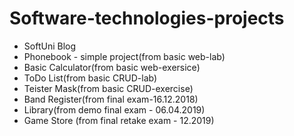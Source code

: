 # Software-technologies-projects

 - SoftUni Blog
 - Phonebook - simple project(from basic web-lab)
 - Basic Calculator(from basic web-exersice)
 - ToDo List(from basic CRUD-lab)
 - Teister Mask(from basic CRUD-exercise)
 - Band Register(from final exam-16.12.2018)
 - Library(from demo final exam - 06.04.2019)
 - Game Store (from final retake exam - 12.2019)